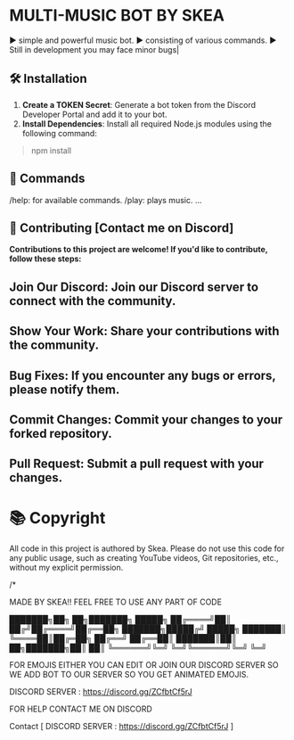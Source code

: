 #  MULTI-MUSIC BOT BY SKEA 
▶️ simple and powerful music bot.
▶️ consisting of various commands.
▶️ Still in development you may face minor bugs|


## 🛠️ Installation

1. **Create a TOKEN Secret**: Generate a bot token from the Discord Developer Portal and add it to your bot.
2. **Install Dependencies**: Install all required Node.js modules using the following command:
> npm install

## 📜 Commands
/help: for available commands.
/play: plays music.
...

## 🤝 Contributing [Contact me on Discord]

**Contributions to this project are welcome! If you'd like to contribute, follow these steps:**

## Join Our Discord: Join our Discord server to connect with the community.
## Show Your Work: Share your contributions with the community.
## Bug Fixes: If you encounter any bugs or errors, please notify them.
## Commit Changes: Commit your changes to your forked repository.
## Pull Request: Submit a pull request with your changes.

# 📚 Copyright 

All code in this project is authored by Skea. Please do not use this code for any public usage, such as creating YouTube videos, Git repositories, etc., without my explicit permission.

/*

MADE BY SKEA!! FEEL FREE TO USE ANY PART OF CODE

███████╗██╗  ██╗███████╗ █████╗ 
██╔════╝██║ ██╔╝██╔════╝██╔══██╗
███████╗█████╔╝ █████╗  ███████║
╚════██║██╔═██╗ ██╔══╝  ██╔══██║
███████║██║  ██╗███████╗██║  ██║
╚══════╝╚═╝  ╚═╝╚══════╝╚═╝  ╚═╝


FOR EMOJIS EITHER YOU CAN EDIT OR JOIN OUR DISCORD SERVER SO WE ADD BOT TO OUR SERVER SO YOU GET ANIMATED EMOJIS.

DISCORD SERVER : https://discord.gg/ZCfbtCf5rJ

FOR HELP CONTACT ME ON DISCORD

Contact [ DISCORD SERVER : https://discord.gg/ZCfbtCf5rJ ]

